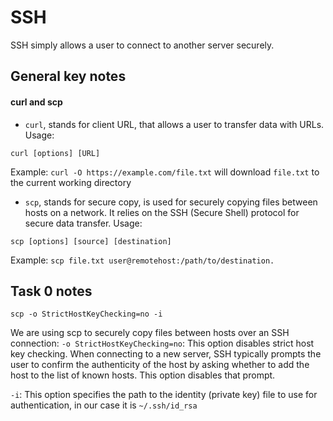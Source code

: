 # SSH

SSH simply allows a user to connect to another server securely.

## General key notes

#### curl and scp

- `curl`, stands for client URL, that allows a user to transfer data with URLs.
  Usage:

```
curl [options] [URL]
```

Example: `curl -O https://example.com/file.txt` will download `file.txt` to the current working directory

- `scp`, stands for secure copy, is used for securely copying files between hosts on a network. It relies on the SSH (Secure Shell) protocol for secure data transfer.
  Usage:

```
scp [options] [source] [destination]
```

Example: `scp file.txt user@remotehost:/path/to/destination.`

## Task 0 notes

```
scp -o StrictHostKeyChecking=no -i
```

We are using scp to securely copy files between hosts over an SSH connection:
`-o StrictHostKeyChecking=no`: This option disables strict host key checking. When connecting to a new server, SSH typically prompts the user to confirm the authenticity of the host by asking whether to add the host to the list of known hosts. This option disables that prompt.

`-i`: This option specifies the path to the identity (private key) file to use for authentication, in our case it is `~/.ssh/id_rsa`

